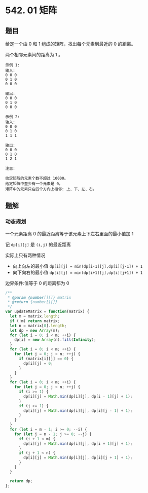 # 542. 01 矩阵

## 题目

给定一个由 0 和 1 组成的矩阵，找出每个元素到最近的 0 的距离。

两个相邻元素间的距离为 1 。

```auto
示例 1:
输入:
0 0 0
0 1 0
0 0 0

输出:
0 0 0
0 1 0
0 0 0

示例 2:
输入:
0 0 0
0 1 0
1 1 1

输出:
0 0 0
0 1 0
1 2 1

注意:

给定矩阵的元素个数不超过 10000。
给定矩阵中至少有一个元素是 0。
矩阵中的元素只在四个方向上相邻: 上、下、左、右。
```

## 题解

### 动态规划

一个元素距离 0 的最近距离等于该元素上下左右里面的最小值加 1

记 `dp[i][j]` 是 `(i,j)` 的最近距离

实际上只有两种情况

- 向上向左的最小值 `dp[i][j] = min(dp[i-1][j],dp[i][j-1]) + 1`
- 向下向右的最小值 `dp[i][j] = min(dp[i+1][j],dp[i][j+1]) + 1`

边界条件:值等于 0 的距离都为 0

```JavaScript
/**
 * @param {number[][]} matrix
 * @return {number[][]}
 */
var updateMatrix = function(matrix) {
  let m = matrix.length;
  if (!m) return matrix;
  let n = matrix[0].length;
  let dp = new Array(m);
  for (let i = 0; i < m; ++i) {
    dp[i] = new Array(n).fill(Infinity);
  }
  for (let i = 0; i < m; ++i) {
    for (let j = 0; j < n; ++j) {
      if (matrix[i][j] == 0) {
        dp[i][j] = 0;
      }
    }
  }
  for (let i = 0; i < m; ++i) {
    for (let j = 0; j < n; ++j) {
      if (i >= 1) {
        dp[i][j] = Math.min(dp[i][j], dp[i - 1][j] + 1);
      }
      if (j >= 1) {
        dp[i][j] = Math.min(dp[i][j], dp[i][j - 1] + 1);
      }
    }
  }
  for (let i = m - 1; i >= 0; --i) {
    for (let j = n - 1; j >= 0; --j) {
      if (i + 1 < m) {
        dp[i][j] = Math.min(dp[i][j], dp[i + 1][j] + 1);
      }
      if (j + 1 < n) {
        dp[i][j] = Math.min(dp[i][j], dp[i][j + 1] + 1);
      }
    }
  }

  return dp;
};

```
